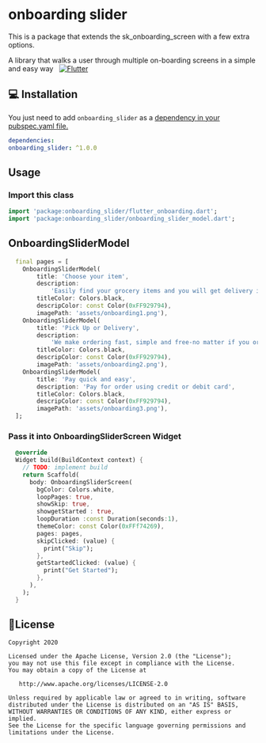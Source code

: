 # onboarding slider
This is a package that extends the sk_onboarding_screen with a few extra options.  

A library that walks a user through multiple on-boarding screens in a simple and easy way
  
 [![Flutter](https://img.shields.io/badge/Platform-Flutter-blue.svg)](https://flutter.dev/)

## 💻 Installation

You just need to add `onboarding_slider` as a [dependency in your pubspec.yaml file.](https://flutter.dev/docs/development/packages-and-plugins/using-packages)

```yaml
dependencies:
onboarding_slider: ^1.0.0
```

## Usage

### Import this class

```dart
import 'package:onboarding_slider/flutter_onboarding.dart';
import 'package:onboarding_slider/onboarding_slider_model.dart';
```

## OnboardingSliderModel

```dart
  final pages = [
    OnboardingSliderModel(
        title: 'Choose your item',
        description:
            'Easily find your grocery items and you will get delivery in wide range',
        titleColor: Colors.black,
        descripColor: const Color(0xFF929794),
        imagePath: 'assets/onboarding1.png'),
    OnboardingSliderModel(
        title: 'Pick Up or Delivery',
        description:
            'We make ordering fast, simple and free-no matter if you order online or cash',
        titleColor: Colors.black,
        descripColor: const Color(0xFF929794),
        imagePath: 'assets/onboarding2.png'),
    OnboardingSliderModel(
        title: 'Pay quick and easy',
        description: 'Pay for order using credit or debit card',
        titleColor: Colors.black,
        descripColor: const Color(0xFF929794),
        imagePath: 'assets/onboarding3.png'),
  ];
```
### Pass it into OnboardingSliderScreen Widget

```dart
  @override
  Widget build(BuildContext context) {
    // TODO: implement build
    return Scaffold(
      body: OnboardingSliderScreen(
        bgColor: Colors.white,
        loopPages: true,
        showSkip: true,
        showgetStarted : true,
        loopDuration :const Duration(seconds:1),
        themeColor: const Color(0xFFf74269),
        pages: pages,
        skipClicked: (value) {
          print("Skip");
        },
        getStartedClicked: (value) {
          print("Get Started");
        },
      ),
    );
  }
```

## 📃License

    Copyright 2020

    Licensed under the Apache License, Version 2.0 (the "License");
    you may not use this file except in compliance with the License.
    You may obtain a copy of the License at

       http://www.apache.org/licenses/LICENSE-2.0

    Unless required by applicable law or agreed to in writing, software
    distributed under the License is distributed on an "AS IS" BASIS,
    WITHOUT WARRANTIES OR CONDITIONS OF ANY KIND, either express or implied.
    See the License for the specific language governing permissions and
    limitations under the License.
